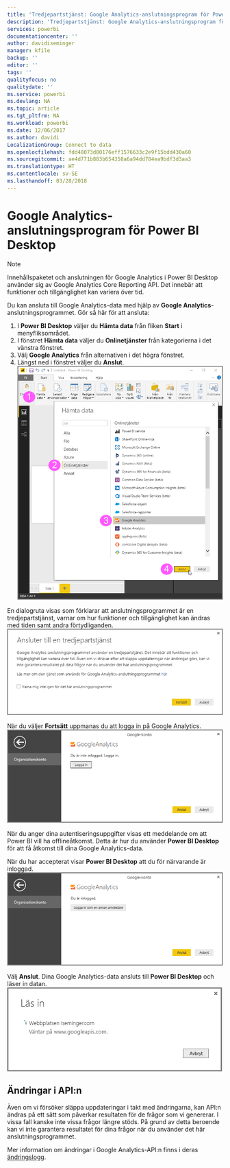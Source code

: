 ```yaml
---
title: 'Tredjepartstjänst: Google Analytics-anslutningsprogram för Power BI Desktop'
description: 'Tredjepartstjänst: Google Analytics-anslutningsprogram för Power BI Desktop'
services: powerbi
documentationcenter: ''
author: davidiseminger
manager: kfile
backup: ''
editor: ''
tags: ''
qualityfocus: no
qualitydate: ''
ms.service: powerbi
ms.devlang: NA
ms.topic: article
ms.tgt_pltfrm: NA
ms.workload: powerbi
ms.date: 12/06/2017
ms.author: davidi
LocalizationGroup: Connect to data
ms.openlocfilehash: fdd48073d80176eff1576633c2e9f15bdd430a60
ms.sourcegitcommit: ae4d771b883b654358a6a94dd784ea9bdf3d3aa3
ms.translationtype: HT
ms.contentlocale: sv-SE
ms.lasthandoff: 03/28/2018
---
```

# <a name="google-analytics-connector-for-power-bi-desktop"></a>Google Analytics-anslutningsprogram för Power BI Desktop
> [!NOTE]
> Innehållspaketet och anslutningen för Google Analytics i Power BI Desktop använder sig av Google Analytics Core Reporting API. Det innebär att funktioner och tillgänglighet kan variera över tid.
> 
> 

Du kan ansluta till Google Analytics-data med hjälp av **Google Analytics**-anslutningsprogrammet. Gör så här för att ansluta:

1. I **Power BI Desktop** väljer du **Hämta data** från fliken **Start** i menyfliksområdet.
2. I fönstret **Hämta data** väljer du **Onlinetjänster** från kategorierna i det vänstra fönstret.
3. Välj **Google Analytics** från alternativen i det högra fönstret.
4. Längst ned i fönstret väljer du **Anslut**.  
   ![](media/service-google-analytics-connector/tps_googleanalytics_1.png)

En dialogruta visas som förklarar att anslutningsprogrammet är en tredjepartstjänst, varnar om hur funktioner och tillgänglighet kan ändras med tiden samt andra förtydliganden.  
![](media/service-google-analytics-connector/tps_googleanalytics_2.png)

När du väljer **Fortsätt** uppmanas du att logga in på Google Analytics.  
![](media/service-google-analytics-connector/tps_googleanalytics_3.png)

När du anger dina autentiseringsuppgifter visas ett meddelande om att Power BI vill ha offlineåtkomst. Detta är hur du använder **Power BI Desktop** för att få åtkomst till dina Google Analytics-data.  

När du har accepterat visar **Power BI Desktop** att du för närvarande är inloggad.  
![](media/service-google-analytics-connector/tps_googleanalytics_5.png)

Välj **Anslut**. Dina Google Analytics-data ansluts till **Power BI Desktop** och läser in datan.  
![](media/service-google-analytics-connector/tps_googleanalytics_6.png)

## <a name="changes-to-the-api"></a>Ändringar i API:n
Även om vi försöker släppa uppdateringar i takt med ändringarna, kan API:n ändras på ett sätt som påverkar resultaten för de frågor som vi genererar. I vissa fall kanske inte vissa frågor längre stöds. På grund av detta beroende kan vi inte garantera resultatet för dina frågor när du använder det här anslutningsprogrammet.

Mer information om ändringar i Google Analytics-API:n finns i deras [ändringslogg](https://developers.google.com/analytics/devguides/changelog).

